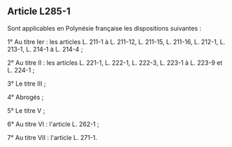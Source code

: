 Article L285-1
----
Sont applicables en Polynésie française les dispositions suivantes :

1° Au titre Ier : les articles L. 211-1 à L. 211-12, L. 211-15, L. 211-16, L.
212-1, L. 213-1, L. 214-1 à L. 214-4 ;

2° Au titre II : les articles L. 221-1, L. 222-1, L. 222-3, L. 223-1 à L. 223-9
et L. 224-1 ;

3° Le titre III ;

4° Abrogés ;

5° Le titre V ;

6° Au titre VI : l'article L. 262-1 ;

7° Au titre VII : l'article L. 271-1.
